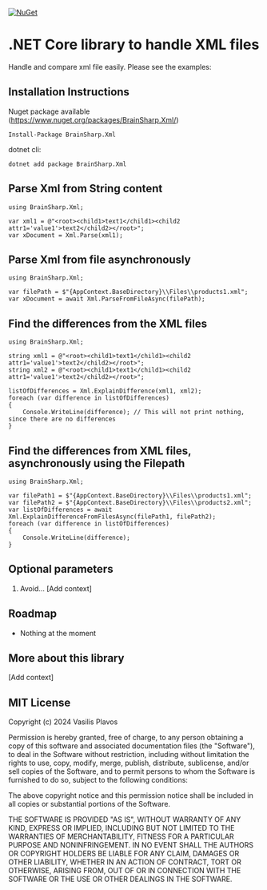 [![NuGet](https://img.shields.io/nuget/v/BrainSharp.Xml.svg)](https://www.nuget.org/packages/BrainSharp.Xml/)

# .NET Core library to handle XML files

Handle and compare xml file easily. Please see the examples:

## Installation Instructions
Nuget package available (https://www.nuget.org/packages/BrainSharp.Xml/)
```
Install-Package BrainSharp.Xml
```
dotnet cli:
```
dotnet add package BrainSharp.Xml
```

## Parse Xml from String content
```
using BrainSharp.Xml;

var xml1 = @"<root><child1>text1</child1><child2 attr1='value1'>text2</child2></root>";
var xDocument = Xml.Parse(xml1);
```

## Parse Xml from file asynchronously
```
using BrainSharp.Xml;

var filePath = $"{AppContext.BaseDirectory}\\Files\\products1.xml";
var xDocument = await Xml.ParseFromFileAsync(filePath);
```

## Find the differences from the XML files
```
using BrainSharp.Xml;

string xml1 = @"<root><child1>text1</child1><child2 attr1='value1'>text2</child2></root>";
string xml2 = @"<root><child1>text1</child1><child2 attr1='value1'>text2</child2></root>";

listOfDifferences = Xml.ExplainDifference(xml1, xml2);
foreach (var difference in listOfDifferences)
{
    Console.WriteLine(difference); // This will not print nothing, since there are no differences
}  
```

## Find the differences from XML files, asynchronously using the Filepath
```
using BrainSharp.Xml;

var filePath1 = $"{AppContext.BaseDirectory}\\Files\\products1.xml";
var filePath2 = $"{AppContext.BaseDirectory}\\Files\\products2.xml";
var listOfDifferences = await Xml.ExplainDifferenceFromFilesAsync(filePath1, filePath2);
foreach (var difference in listOfDifferences)
{
    Console.WriteLine(difference);
}
```

## Optional parameters
1. Avoid... [Add context]

## Roadmap
* Nothing at the moment

## More about this library
[Add context]

## MIT License

Copyright (c) 2024 Vasilis Plavos

Permission is hereby granted, free of charge, to any person obtaining a copy of this software and associated documentation files (the "Software"), to deal in the Software without restriction, including without limitation the rights to use, copy, modify, merge, publish, distribute, sublicense, and/or sell copies of the Software, and to permit persons to whom the Software is furnished to do so, subject to the following conditions:

The above copyright notice and this permission notice shall be included in all copies or substantial portions of the Software.

THE SOFTWARE IS PROVIDED "AS IS", WITHOUT WARRANTY OF ANY KIND, EXPRESS OR IMPLIED, INCLUDING BUT NOT LIMITED TO THE WARRANTIES OF MERCHANTABILITY, FITNESS FOR A PARTICULAR PURPOSE AND NONINFRINGEMENT. IN NO EVENT SHALL THE AUTHORS OR COPYRIGHT HOLDERS BE LIABLE FOR ANY CLAIM, DAMAGES OR OTHER LIABILITY, WHETHER IN AN ACTION OF CONTRACT, TORT OR OTHERWISE, ARISING FROM, OUT OF OR IN CONNECTION WITH THE SOFTWARE OR THE USE OR OTHER DEALINGS IN THE SOFTWARE.
